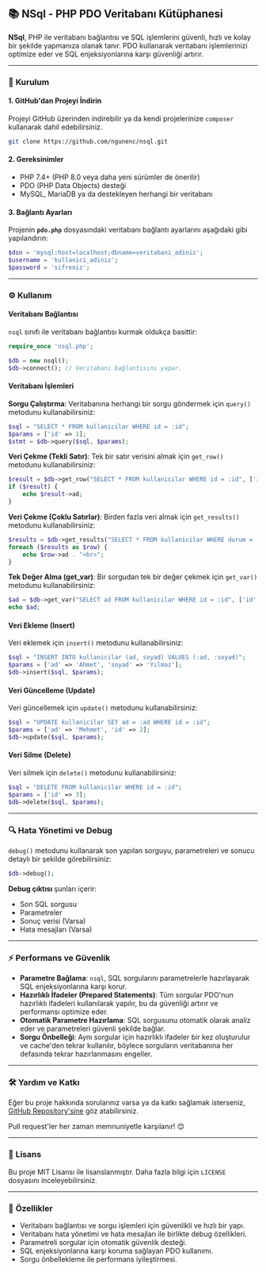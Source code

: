 ## 📚 **NSql - PHP PDO Veritabanı Kütüphanesi**

**NSql**, PHP ile veritabanı bağlantısı ve SQL işlemlerini güvenli, hızlı ve kolay bir şekilde yapmanıza olanak tanır. PDO kullanarak veritabanı işlemlerinizi optimize eder ve SQL enjeksiyonlarına karşı güvenliği artırır.

---

### 🔧 **Kurulum**

#### 1. GitHub'dan Projeyi İndirin

Projeyi GitHub üzerinden indirebilir ya da kendi projelerinize `composer` kullanarak dahil edebilirsiniz.

```bash
git clone https://github.com/ngunenc/nsql.git
```

#### 2. Gereksinimler

* PHP 7.4+ (PHP 8.0 veya daha yeni sürümler de önerilir)
* PDO (PHP Data Objects) desteği
* MySQL, MariaDB ya da destekleyen herhangi bir veritabanı

#### 3. Bağlantı Ayarları

Projenin **`pdo.php`** dosyasındaki veritabanı bağlantı ayarlarını aşağıdaki gibi yapılandırın:

```php
$dsn = 'mysql:host=localhost;dbname=veritabani_adiniz';
$username = 'kullanici_adiniz';
$password = 'sifreniz';
```

---

### ⚙️ **Kullanım**

#### Veritabanı Bağlantısı

`nsql` sınıfı ile veritabanı bağlantısı kurmak oldukça basittir:

```php
require_once 'nsql.php';

$db = new nsql();
$db->connect(); // Veritabanı bağlantısını yapar.
```

#### Veritabanı İşlemleri

**Sorgu Çalıştırma**:
Veritabanına herhangi bir sorgu göndermek için `query()` metodunu kullanabilirsiniz:

```php
$sql = "SELECT * FROM kullanicilar WHERE id = :id";
$params = ['id' => 1];
$stmt = $db->query($sql, $params);
```

**Veri Çekme (Tekli Satır)**:
Tek bir satır verisini almak için `get_row()` metodunu kullanabilirsiniz:

```php
$result = $db->get_row("SELECT * FROM kullanicilar WHERE id = :id", ['id' => 1]);
if ($result) {
    echo $result->ad;
}
```

**Veri Çekme (Çoklu Satırlar)**:
Birden fazla veri almak için `get_results()` metodunu kullanabilirsiniz:

```php
$results = $db->get_results("SELECT * FROM kullanicilar WHERE durum = :durum", ['durum' => 'aktif']);
foreach ($results as $row) {
    echo $row->ad . "<br>";
}
```

**Tek Değer Alma (get\_var)**:
Bir sorgudan tek bir değer çekmek için `get_var()` metodunu kullanabilirsiniz:

```php
$ad = $db->get_var("SELECT ad FROM kullanicilar WHERE id = :id", ['id' => 1]);
echo $ad;
```

#### Veri Ekleme (Insert)

Veri eklemek için `insert()` metodunu kullanabilirsiniz:

```php
$sql = "INSERT INTO kullanicilar (ad, soyad) VALUES (:ad, :soyad)";
$params = ['ad' => 'Ahmet', 'soyad' => 'Yılmaz'];
$db->insert($sql, $params);
```

#### Veri Güncelleme (Update)

Veri güncellemek için `update()` metodunu kullanabilirsiniz:

```php
$sql = "UPDATE kullanicilar SET ad = :ad WHERE id = :id";
$params = ['ad' => 'Mehmet', 'id' => 2];
$db->update($sql, $params);
```

#### Veri Silme (Delete)

Veri silmek için `delete()` metodunu kullanabilirsiniz:

```php
$sql = "DELETE FROM kullanicilar WHERE id = :id";
$params = ['id' => 3];
$db->delete($sql, $params);
```

---

### 🔍 **Hata Yönetimi ve Debug**

`debug()` metodunu kullanarak son yapılan sorguyu, parametreleri ve sonucu detaylı bir şekilde görebilirsiniz:

```php
$db->debug();
```

**Debug çıktısı** şunları içerir:

* Son SQL sorgusu
* Parametreler
* Sonuç verisi (Varsa)
* Hata mesajları (Varsa)

---

### ⚡ **Performans ve Güvenlik**

* **Parametre Bağlama**: `nsql`, SQL sorgularını parametrelerle hazırlayarak SQL enjeksiyonlarına karşı korur.
* **Hazırlıklı İfadeler (Prepared Statements)**: Tüm sorgular PDO'nun hazırlıklı ifadeleri kullanılarak yapılır, bu da güvenliği artırır ve performansı optimize eder.
* **Otomatik Parametre Hazırlama**: SQL sorgusunu otomatik olarak analiz eder ve parametreleri güvenli şekilde bağlar.
* **Sorgu Önbelleği**: Aynı sorgular için hazırlıklı ifadeler bir kez oluşturulur ve cache'den tekrar kullanılır, böylece sorguların veritabanına her defasında tekrar hazırlanmasını engeller.

---

### 🛠️ **Yardım ve Katkı**

Eğer bu proje hakkında sorularınız varsa ya da katkı sağlamak isterseniz, [GitHub Repository'sine](https://github.com/ngunenc/nsql) göz atabilirsiniz.

Pull request'ler her zaman memnuniyetle karşılanır! 😊

---

### 📄 **Lisans**

Bu proje MIT Lisansı ile lisanslanmıştır. Daha fazla bilgi için `LICENSE` dosyasını inceleyebilirsiniz.

---

### 🎯 **Özellikler**

* Veritabanı bağlantısı ve sorgu işlemleri için güvenlikli ve hızlı bir yapı.
* Veritabanı hata yönetimi ve hata mesajları ile birlikte debug özellikleri.
* Parametreli sorgular için otomatik güvenlik desteği.
* SQL enjeksiyonlarına karşı koruma sağlayan PDO kullanımı.
* Sorgu önbellekleme ile performans iyileştirmesi.
